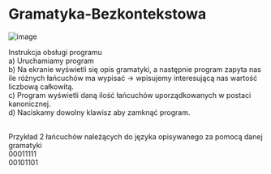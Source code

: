 # Gramatyka-Bezkontekstowa
![image](https://user-images.githubusercontent.com/46067911/165525845-cfba9b3e-dfab-42eb-b1a9-c70f8f16b59a.png)<br />

Instrukcja obsługi programu<br />
a)	Uruchamiamy program<br />
b)	Na ekranie wyświetli się opis gramatyki, a następnie program zapyta nas ile różnych łańcuchów ma wypisać -> wpisujemy interesującą nas wartość liczbową całkowitą.<br />
c)	Program wyświetli daną ilość łańcuchów uporządkowanych w postaci kanonicznej.<br />
d)	Naciskamy dowolny klawisz aby zamknąć program.<br /><br />

Przykład 2 łańcuchów należących do języka opisywanego za pomocą danej gramatyki<br />
00011111<br />
00101101<br />
